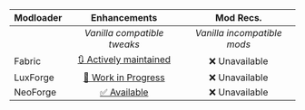 | Modloader | Enhancements | Mod Recs. |
| --- | :---: | :---: | 
| | *Vanilla compatible tweaks* | *Vanilla incompatible mods* | 
| Fabric | [🔃 Actively maintained](fabric/enhancements.md) | ❌ Unavailable |
| LuxForge | [🚧 Work in Progress](forge/enhancements.md) | ❌ Unavailable |
| NeoForge | [✅ Available](neo/enhancements.md) | ❌ Unavailable |